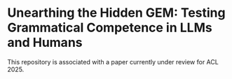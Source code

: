# Unearthing the Hidden GEM: Testing Grammatical Competence in LLMs and Humans


This repository is associated with a paper currently under review for ACL 2025.
